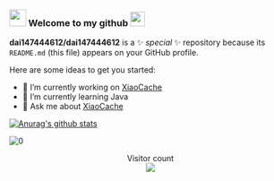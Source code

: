 ### <img src="https://emojis.slackmojis.com/emojis/images/1531849430/4246/blob-sunglasses.gif" width="30"/> Welcome to my github  <img src="https://github.com/TheDudeThatCode/TheDudeThatCode/blob/master/Assets/Hi.gif" width="26px">  


**dai147444612/dai147444612** is a ✨ _special_ ✨ repository because its `README.md` (this file) appears on your GitHub profile.

Here are some ideas to get you started:

- 🔭 I’m currently working on [XiaoCache](https://github.com/xiao-organization/xiaoCache)
- 🌱 I’m currently learning Java
- 💬 Ask me about [XiaoCache](https://github.com/xiao-organization/xiaoCache)

[![Anurag's github stats](https://github-readme-stats.vercel.app/api?username=dai147444612)](https://github.com/anuraghazra/github-readme-stats)

![0](https://github-readme-stats-512hul024-xiaoxunyao.vercel.app/api?username=dai147444612&show_icons=true)

<p align="center"> 
  Visitor count<br>
  <img src="https://profile-counter.glitch.me/dai147444612/count.svg" />
</p>
